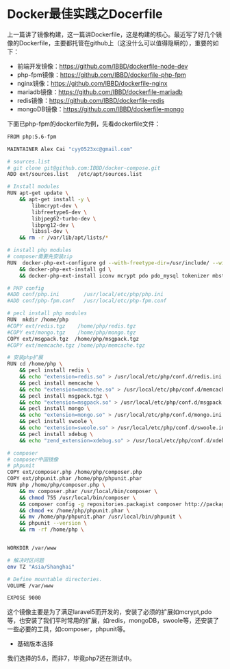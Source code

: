 # Docker最佳实践之Docerfile

上一篇讲了镜像构建，这一篇讲Dockerfile，这是构建的核心。最近写了好几个镜像的Dockerfile，主要都托管在github上（这没什么可以值得隐瞒的），重要的如下：

- 前端开发镜像：https://github.com/IBBD/dockerfile-node-dev 
- php-fpm镜像：https://github.com/IBBD/dockerfile-php-fpm 
- nginx镜像：https://github.com/IBBD/dockerfile-nginx 
- mariadb镜像：https://github.com/IBBD/dockerfile-mariadb 
- redis镜像：https://github.com/IBBD/dockerfile-redis
- mongoDB镜像：https://github.com/IBBD/dockerfile-mongo

下面已php-fpm的dockerfile为例，先看dockerfile文件：

```sh 
FROM php:5.6-fpm

MAINTAINER Alex Cai "cyy0523xc@gmail.com"

# sources.list
# git clone git@github.com:IBBD/docker-compose.git
ADD ext/sources.list   /etc/apt/sources.list

# Install modules
RUN apt-get update \
    && apt-get install -y \
        libmcrypt-dev \
        libfreetype6-dev \
        libjpeg62-turbo-dev \
        libpng12-dev \
        libssl-dev \
    && rm -r /var/lib/apt/lists/*

# install php modules
# composer需要先安装zip
RUN  docker-php-ext-configure gd --with-freetype-dir=/usr/include/ --with-jpeg-dir=/usr/include/ \
    && docker-php-ext-install gd \
    && docker-php-ext-install iconv mcrypt pdo pdo_mysql tokenizer mbstring zip

# PHP config
#ADD conf/php.ini        /usr/local/etc/php/php.ini
#ADD conf/php-fpm.conf   /usr/local/etc/php-fpm.conf

# pecl install php modules
RUN  mkdir /home/php
#COPY ext/redis.tgz    /home/php/redis.tgz 
#COPY ext/mongo.tgz    /home/php/mongo.tgz 
COPY ext/msgpack.tgz  /home/php/msgpack.tgz 
#COPY ext/memcache.tgz /home/php/memcache.tgz 

# 安装php扩展
RUN cd /home/php \
    && pecl install redis \
    && echo "extension=redis.so" > /usr/local/etc/php/conf.d/redis.ini \
    && pecl install memcache \
    && echo "extension=memcache.so" > /usr/local/etc/php/conf.d/memcache.ini \
    && pecl install msgpack.tgz \
    && echo "extension=msgpack.so" > /usr/local/etc/php/conf.d/msgpack.ini \
    && pecl install mongo \
    && echo "extension=mongo.so" > /usr/local/etc/php/conf.d/mongo.ini \
    && pecl install swoole \
    && echo "extension=swoole.so" > /usr/local/etc/php/conf.d/swoole.ini \
    && pecl install xdebug \
    && echo "zend_extension=xdebug.so" > /usr/local/etc/php/conf.d/xdebug.ini 

# composer 
# composer中国镜像
# phpunit
COPY ext/composer.php /home/php/composer.php
COPY ext/phpunit.phar /home/php/phpunit.phar
RUN php /home/php/composer.php \
    && mv composer.phar /usr/local/bin/composer \
    && chmod 755 /usr/local/bin/composer \
    && composer config -g repositories.packagist composer http://packagist.phpcomposer.com \
    && chmod +x /home/php/phpunit.phar \
    && mv /home/php/phpunit.phar /usr/local/bin/phpunit \
    && phpunit --version \
    && rm -rf /home/php \


WORKDIR /var/www 

# 解决时区问题
env TZ "Asia/Shanghai"

# Define mountable directories.
VOLUME /var/www

EXPOSE 9000
```

这个镜像主要是为了满足laravel5而开发的，安装了必须的扩展如mcrypt,pdo等，也安装了我们平时常用的扩展，如redis，mongoDB，swoole等，还安装了一些必要的工具，如composer，phpunit等。

- 基础版本选择 

我们选择的5.6，而非7，毕竟php7还在测试中。



